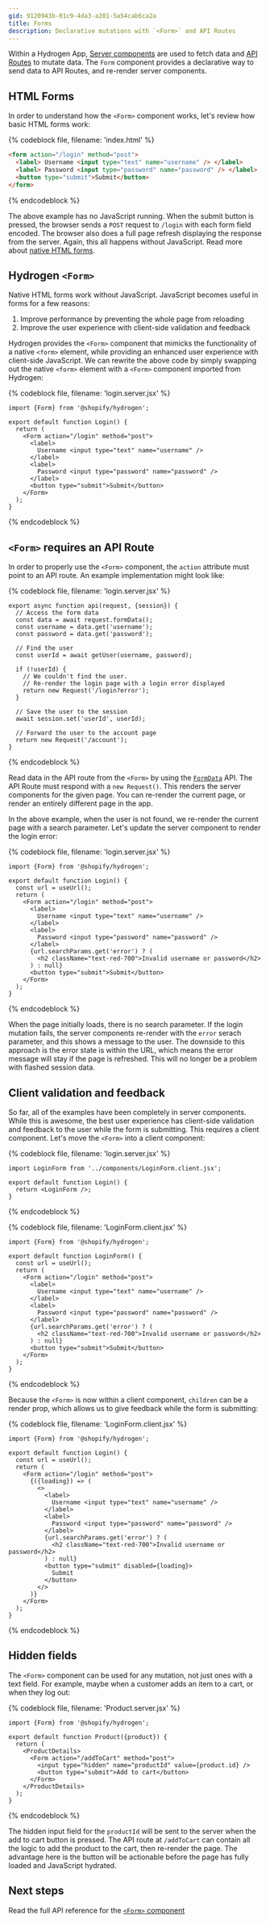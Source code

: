 ```yaml
---
gid: 9120943b-01c9-4da3-a201-5a54cab6ca2a
title: Forms
description: Declarative mutations with `<Form>` and API Routes
---
```


Within a Hydrogen App, [Server components](https://shopify.dev/custom-storefronts/hydrogen/framework/work-with-rsc#fetching-data-on-the-server) are used to fetch data and [API Routes](https://shopify.dev/custom-storefronts/hydrogen/framework/routes#api-routes) to mutate data. The `Form` component provides a declarative way to send data to API Routes, and re-render server components.

## HTML Forms

In order to understand how the `<Form>` component works, let's review how basic HTML forms work:

{% codeblock file, filename: 'index.html' %}

```html
<form action="/login" method="post">
  <label> Username <input type="text" name="username" /> </label>
  <label> Password <input type="password" name="password" /> </label>
  <button type="submit">Submit</button>
</form>
```

{% endcodeblock %}

The above example has no JavaScript running. When the submit button is pressed, the browser sends a `POST` request to `/login` with each form field encoded. The browser also does a full page refresh displaying the response from the server. Again, this all happens without JavaScript. Read more about [native HTML forms](https://developer.mozilla.org/en-US/docs/Learn/Forms).

## Hydrogen `<Form>`

Native HTML forms work without JavaScript. JavaScript becomes useful in forms for a few reasons:

1. Improve performance by preventing the whole page from reloading
2. Improve the user experience with client-side validation and feedback

Hydrogen provides the `<Form>` component that mimicks the functionality of a native `<form>` element, while providing an enhanced user experience with client-side JavaScript. We can rewrite the above code by simply swapping out the native `<form>` element with a `<Form>` component imported from Hydrogen:

{% codeblock file, filename: 'login.server.jsx' %}

```tsx
import {Form} from '@shopify/hydrogen';

export default function Login() {
  return (
    <Form action="/login" method="post">
      <label>
        Username <input type="text" name="username" />
      </label>
      <label>
        Password <input type="password" name="password" />
      </label>
      <button type="submit">Submit</button>
    </Form>
  );
}
```

{% endcodeblock %}

## `<Form>` requires an API Route

In order to properly use the `<Form>` component, the `action` attribute must point to an API route. An example implementation might look like:

{% codeblock file, filename: 'login.server.jsx' %}

```tsx
export async function api(request, {session}) {
  // Access the form data
  const data = await request.formData();
  const username = data.get('username');
  const password = data.get('password');

  // Find the user
  const userId = await getUser(username, password);

  if (!userId) {
    // We couldn't find the user.
    // Re-render the login page with a login error displayed
    return new Request('/login?error');
  }

  // Save the user to the session
  await session.set('userId', userId);

  // Forward the user to the account page
  return new Request('/account');
}
```

{% endcodeblock %}

Read data in the API route from the `<Form>` by using the [`FormData`](https://developer.mozilla.org/en-US/docs/Web/API/FormData) API. The API Route must respond with a `new Request()`. This renders the server components for the given page. You can re-render the current page, or render an entirely different page in the app.

In the above example, when the user is not found, we re-render the current page with a search parameter. Let's update the server component to render the login error:

{% codeblock file, filename: 'login.server.jsx' %}

```tsx
import {Form} from '@shopify/hydrogen';

export default function Login() {
  const url = useUrl();
  return (
    <Form action="/login" method="post">
      <label>
        Username <input type="text" name="username" />
      </label>
      <label>
        Password <input type="password" name="password" />
      </label>
      {url.searchParams.get('error') ? (
        <h2 className="text-red-700">Invalid username or password</h2>
      ) : null}
      <button type="submit">Submit</button>
    </Form>
  );
}
```

{% endcodeblock %}

When the page initially loads, there is no search parameter. If the login mutation fails, the server components re-render with the `error` serach parameter, and this shows a message to the user. The downside to this approach is the error state is within the URL, which means the error message will stay if the page is refreshed. This will no longer be a problem with flashed session data.

## Client validation and feedback

So far, all of the examples have been completely in server components. While this is awesome, the best user experience has client-side validation and feedback to the user while the form is submitting. This requires a client component. Let's move the `<Form>` into a client component:

{% codeblock file, filename: 'login.server.jsx' %}

```tsx
import LoginForm from '../components/LoginForm.client.jsx';

export default function Login() {
  return <LoginForm />;
}
```

{% endcodeblock %}

{% codeblock file, filename: 'LoginForm.client.jsx' %}

```tsx
import {Form} from '@shopify/hydrogen';

export default function LoginForm() {
  const url = useUrl();
  return (
    <Form action="/login" method="post">
      <label>
        Username <input type="text" name="username" />
      </label>
      <label>
        Password <input type="password" name="password" />
      </label>
      {url.searchParams.get('error') ? (
        <h2 className="text-red-700">Invalid username or password</h2>
      ) : null}
      <button type="submit">Submit</button>
    </Form>
  );
}
```

{% endcodeblock %}

Because the `<Form>` is now within a client component, `children` can be a render prop, which allows us to give feedback while the form is submitting:

{% codeblock file, filename: 'LoginForm.client.jsx' %}

```tsx
import {Form} from '@shopify/hydrogen';

export default function Login() {
  const url = useUrl();
  return (
    <Form action="/login" method="post">
      {({loading}) => (
        <>
          <label>
            Username <input type="text" name="username" />
          </label>
          <label>
            Password <input type="password" name="password" />
          </label>
          {url.searchParams.get('error') ? (
            <h2 className="text-red-700">Invalid username or password</h2>
          ) : null}
          <button type="submit" disabled={loading}>
            Submit
          </button>
        </>
      )}
    </Form>
  );
}
```

{% endcodeblock %}

## Hidden fields

The `<Form>` component can be used for any mutation, not just ones with a text field. For example, maybe when a customer adds an item to a cart, or when they log out:

{% codeblock file, filename: 'Product.server.jsx' %}

```tsx
import {Form} from '@shopify/hydrogen';

export default function Product({product}) {
  return (
    <ProductDetails>
      <Form action="/addToCart" method="post">
        <input type="hidden" name="productId" value={product.id} />
        <button type="submit">Add to cart</button>
      </Form>
    </ProductDetails>
  );
}
```

{% endcodeblock %}

The hidden input field for the `productId` will be sent to the server when the add to cart button is pressed. The API route at `/addToCart` can contain all the logic to add the product to the cart, then re-render the page. The advantage here is the button will be actionable before the page has fully loaded and JavaScript hydrated.

## Next steps

Read the full API reference for the [`<Form>` component](https://shopify.dev/api/hydrogen/components/framework/form)
